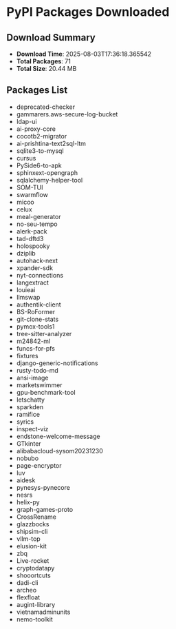 # PyPI Packages Downloaded

## Download Summary
- **Download Time**: 2025-08-03T17:36:18.365542
- **Total Packages**: 71
- **Total Size**: 20.44 MB

## Packages List
- deprecated-checker
- gammarers.aws-secure-log-bucket
- ldap-ui
- ai-proxy-core
- cocotb2-migrator
- ai-prishtina-text2sql-ltm
- sqlite3-to-mysql
- cursus
- PySide6-to-apk
- sphinxext-opengraph
- sqlalchemy-helper-tool
- SOM-TUI
- swarmflow
- micoo
- celux
- meal-generator
- no-seu-tempo
- alerk-pack
- tad-dftd3
- holospooky
- dziplib
- autohack-next
- xpander-sdk
- nyt-connections
- langextract
- louieai
- llmswap
- authentik-client
- BS-RoFormer
- git-clone-stats
- pymox-tools1
- tree-sitter-analyzer
- m24842-ml
- funcs-for-pfs
- fixtures
- django-generic-notifications
- rusty-todo-md
- ansi-image
- marketswimmer
- gpu-benchmark-tool
- letschatty
- sparkden
- ramifice
- syrics
- inspect-viz
- endstone-welcome-message
- GTkinter
- alibabacloud-sysom20231230
- nobubo
- page-encryptor
- luv
- aidesk
- pynesys-pynecore
- nesrs
- helix-py
- graph-games-proto
- CrossRename
- glazzbocks
- shipsim-cli
- vllm-top
- elusion-kit
- zbq
- Live-rocket
- cryptodatapy
- shooortcuts
- dadi-cli
- archeo
- flexfloat
- augint-library
- vietnamadminunits
- nemo-toolkit
